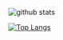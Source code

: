 ![github stats](https://github-readme-stats.vercel.app/api?username=dchicasduena&show_icons=true&hide_border=true&bg=#0C0E12)

[![Top Langs](https://github-readme-stats.vercel.app/api/top-langs/?username=anuraghazra&layout=compact)](https://github.com/anuraghazra/github-readme-stats)
